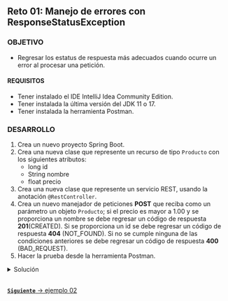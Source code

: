 ## Reto 01: Manejo de errores con ResponseStatusException

### OBJETIVO
- Regresar los estatus de respuesta más adecuados cuando ocurre un error al procesar una petición.

#### REQUISITOS
- Tener instalado el IDE IntelliJ Idea Community Edition.
- Tener instalada la última versión del JDK 11 o 17.
- Tener instalada la herramienta Postman.


### DESARROLLO
1. Crea un nuevo proyecto Spring Boot.
2. Crea una nueva clase que represente un recurso de tipo `Producto` con los siguientes atributos:
    - long id
    - String nombre
    - float precio
3. Crea una nueva clase que represente un servicio REST, usando la anotación `@RestController`.
4. Crea un nuevo manejador de peticiones **POST** que reciba como un parámetro un objeto `Producto`; si el precio es mayor a 1.00 y se proporciona un nombre se debe regresar un código de respuesta **201**(CREATED). Si se proporciona un id se debe regresar un código de respuesta **404** (NOT_FOUND). Si no se cumple ninguna de las condiciones anteriores se debe regresar un código de respuesta **400** (BAD_REQUEST).
5. Hacer la prueba desde la herramienta Postman.


<details>
	<summary>Solución</summary>
  
1. Crea un proyecto Maven usando Spring Initializr desde el IDE IntelliJ Idea.

2. Selecciona las siguientes opciones:

    - Grupo: **org.bedu.java.backend**
    - Artefacto y nombre del proyecto: **sesion4-reto1** 
    - Tipo de proyecto: **Maven Project**.
    - Lenguaje: **Java**.
    - Forma de empaquetar la aplicación: **jar**.
    - Versión de Java: **11** o **17**.

3. Elige Spring Web como dependencia del proyecto.

4. En el proyecto que se acaba de crear debes tener el siguiente paquete `org.bedu.java.backend.sesion4.reto1`. Dentro crea dos subpaquetes: `model` y `controllers`.

6. Dentro del paquete `model` crea una nueva clase llamada "`Producto`" con los siguientes atributos:

    - long id
    - String nombre
    - float precio

    Agrega también los *getter*s y *setter*s de cada atributo.

7. En el paquete `controllers` agrega una clase llamada `ProductoController` y decórala con la anotación `@RestController`, de la siguiente forma:

    ```java
    @RestController
    @RequestMapping("/producto")
    public class ProductoController {

    }
    ```

8. Agrega un nuevo manejador de peticiones **POST** el cual reciba un identificador como parámetro de petición en la URL, de la siguiente forma:

    ```java
    @PostMapping
    public ResponseEntity<Void> creaProducto(@RequestBody Producto producto){
        
    }
    ```

9. Dentro de este agrega el siguiente codigo:

    ```java
    @PostMapping
    public ResponseEntity<Void> creaProducto(@RequestBody Producto producto){
        if(producto.getId() > 0){
            throw new ResponseStatusException(HttpStatus.NOT_FOUND, "El cliente con el id especificado no existe.");
        }

        if(producto.getPrecio() >= 1 && !producto.getNombre().isBlank()){
            return ResponseEntity.created(URI.create("")).build();
        }

        throw new ResponseStatusException(HttpStatus.BAD_REQUEST, "Los parámetros proporcionados no son correctos.");
    }
    ```

10. Ejecuta la aplicación y realiza unas peticiones desde Postman, deberías obtener los siguientes resultados:

    ![imagen](img/img_01.png)

    ![imagen](img/img_02.png)

    ![imagen](img/img_03.png)

</details>


<br>

[**`Siguiente`** -> ejemplo 02](../Ejemplo-02/)